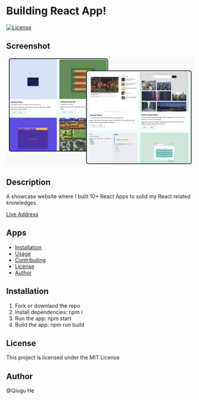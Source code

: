 # Building React App! 

[![License](https://img.shields.io/badge/license-MIT-blue.svg)](https://opensource.org/licenses/MIT)

## Screenshot

![BuildReactApps](https://github.com/Qiugu-He/ReactHome/blob/master/public/Screenshoot.png)

## Description

A showcase website where I built 10+ React Apps to solid my React related knowledges. 

[Live Address](https://react-home-zeta.vercel.app/)

## Apps

- [Installation](#installation)
- [Usage](#usage)
- [Contributing](#contributing)
- [License](#license)
- [Author](#Author)

## Installation

1. Fork or downlaod the repo
2. Install dependencies: npm i
3. Run the app: npm start
4. Build the app: npm run build

## License

This project is licensed under the MIT License

## Author

@Qiugu He